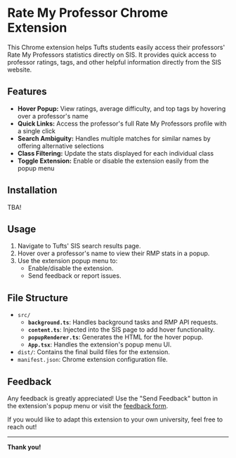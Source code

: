 # Rate My Professor Chrome Extension

This Chrome extension helps Tufts students easily access their professors' Rate My Professors statistics directly on SIS. It provides quick access to professor ratings, tags, and other helpful information directly from the SIS website.

## Features

- **Hover Popup:** View ratings, average difficulty, and top tags by hovering over a professor's name
- **Quick Links:** Access the professor's full Rate My Professors profile with a single click
- **Search Ambiguity:** Handles multiple matches for similar names by offering alternative selections
- **Class Filtering:** Update the stats displayed for each individual class
- **Toggle Extension:** Enable or disable the extension easily from the popup menu

## Installation

TBA!

## Usage

1. Navigate to Tufts' SIS search results page.
2. Hover over a professor's name to view their RMP stats in a popup.
3. Use the extension popup menu to:
   - Enable/disable the extension.
   - Send feedback or report issues.

## File Structure

- `src/`
  - **`background.ts`**: Handles background tasks and RMP API requests.
  - **`content.ts`**: Injected into the SIS page to add hover functionality.
  - **`popupRenderer.ts`**: Generates the HTML for the hover popup.
  - **`App.tsx`**: Handles the extension's popup menu UI.
- `dist/`: Contains the final build files for the extension.
- `manifest.json`: Chrome extension configuration file.

## Feedback

Any feedback is greatly appreciated! Use the "Send Feedback" button in the extension's popup menu or visit the [feedback form](https://forms.gle/Z17XMjh2qoVzNW9w8).

If you would like to adapt this extension to your own university, feel free to reach out!

---

**Thank you!**
